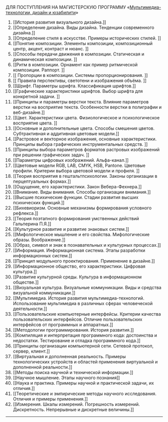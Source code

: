 ДЛЯ ПОСТУПЛЕНИЯ НА МАГИСТЕРСКУЮ ПРОГРАММУ «[Мультимедиа-технологии, дизайн и юзабилити](https://abit.itmo.ru/program/master/multimedia)» 
1. [[История развития визуального дизайна.]]
2. [[Определение дизайна. Виды дизайна. Тенденции современного дизайна.]] 
3. [[Определение стиля в искусстве. Примеры исторических стилей. ]]
4. [[Понятие композиции. Элементы композиции, композиционный центр, акцент, контраст и нюанс. ]]
5. [[Способы передачи движения в композиции. Статическая и динамическая композиции. ]]
6. [[Ритм в композиции. Орнамент как пример ритмической композиции. Раппорт. ]]
7. [[ Пропорции в композиции. Системы пропорционирования. ]]
8. [[ Правила перспективы, светотени и изображения объёма. ]]
9. [[Шрифт. Параметры шрифта. Классификация шрифтов.]] 
10. [[Графические характеристики шрифтов. Выбор шрифта для конкретной задачи. ]]
11. [[Принципы и параметры верстки текста. Влияние параметров верстки на восприятие текста. Особенности верстки в полиграфии и веб-дизайне.]]
12. [[Цвет. Характеристики цвета. Физиологическое и психологическое восприятие цвета. ]]
13. [[Основные и дополнительные цвета. Способы смешения цветов. Субтрактивная и аддитивная цветовые модели.]] 
14. [[Растровое и векторное изображения, основные характеристики. Принципы выбора графических инструментальных средств. ]]
15. [[Принципы выбора параметров форматов растровых изображений при решении графических задач. ]]
16. [[Параметры цифровых изображений. Альфа-канал.]] 
17. [[Цветовые модели RGB, LAB, CMYK, HSB, Pantone. Цветовые профили. Критерии выбора цветовой модели и профиля. ]]
18. [[Теория восприятия в гештальтпсихологии. Законы организации в перцептуальных формах.]] 
19. [[Ощущение, его характеристики. Закон Вебера-Фехнера.]] 
20. [[Внимание. Виды внимания. Способы организации внимания.]] 
21. [[Высшие психические функции. Стадии развития высших психических функций.]] 
22. [[Бихевиоризм. Основные механизмы формирования условного рефлекса.]] 
23. [[Теория поэтапного формирования умственных действий Гальперина П.Я.]] 
24. [[Культурное развитие и развитие знаковых систем.]] 
25. [[Мифологическое мышление и его свойства. Мифологические образы. Воображение.]] 
26. [[Образ, символ и знак в познавательных и культурных процессах.]] 
27. [[Информация. Информационная система. Этапы разработки информационных систем.]] 
28. [[Принцип модульного проектирования. Применение в дизайне.]] 
29. [[Информационное общество, его характеристики. Цифровая культура.]] 
30. [[Развитие культурной среды. Культура в информационном обществе.]] 
31. [[Визуальная культура. Визуальные коммуникации. Виды и средства визуальной коммуникации.]] 
32. [[Мультимедиа. История развития мультимедиа-технологий. Использование мультимедиа в различных сферах человеческой деятельности.]] 
33. [[Пользовательские компьютерные интерфейсы. Критерии качества пользовательских интерфейсов. Отличие пользовательских интерфейсов от программных и аппаратных.]] 
34. [[Методологии программирования. История развития.]] 
35. [[Компиляция и интерпретация программного кода: достоинства и недостатки. Тестирование и отладка программного кода.]] 
36. [[Принципы организации компьютерной сети. Сетевой протокол, сервер, клиент.]] 
37. [[Виртуальная и дополненная реальность. Примеры технологических устройств и областей применения виртуальной и дополненной реальности.]] 
38. [[Методы поиска научной и технической информации.]] 
39. [[Научное мышление. Этапы научного познания]] 
40. [[Наука и практика. Примеры научной и практической задачи, их отличия.]] 
41. [[Теоретические и эмпирические методы научного исследования. Отличия и примеры применения.]] 
42. [[Измерения. Шкалы измерений. Погрешность измерений. Дискретность. Непрерывные и дискретные величины.]] 
--------------------------------------------------
